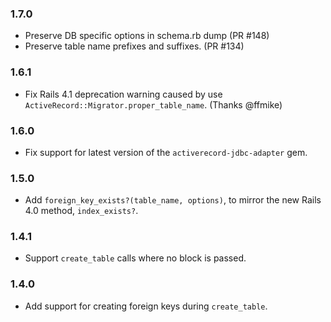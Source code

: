 ### 1.7.0 ###

* Preserve DB specific options in schema.rb dump (PR #148)
* Preserve table name prefixes and suffixes. (PR #134)

### 1.6.1 ###

*   Fix Rails 4.1 deprecation warning caused by use ```ActiveRecord::Migrator.proper_table_name```. (Thanks @ffmike)

### 1.6.0 ###

*   Fix support for latest version of the ```activerecord-jdbc-adapter``` gem.

### 1.5.0 ###

*   Add `foreign_key_exists?(table_name, options)`, to mirror the new Rails 4.0 method, ```index_exists?```.

### 1.4.1 ###

*   Support `create_table` calls where no block is passed.

### 1.4.0 ###

*   Add support for creating foreign keys during `create_table`.
